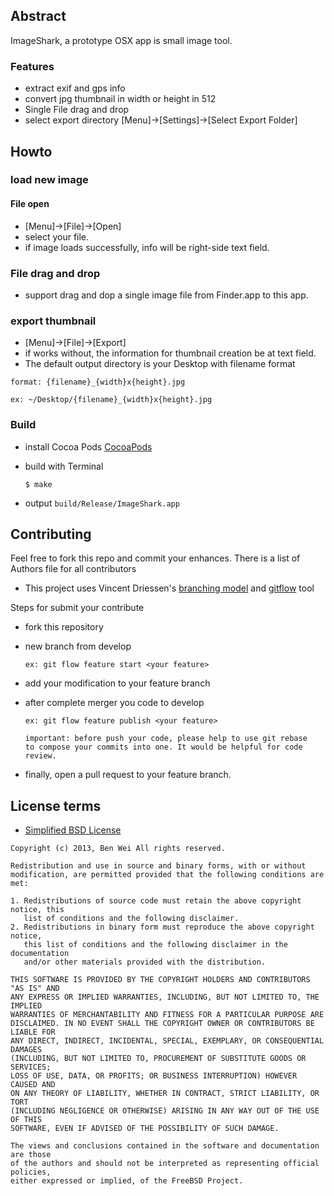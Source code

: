 ## Abstract

 ImageShark, a prototype OSX app is small image tool.

### Features
* extract exif and gps info
* convert jpg thumbnail in width or height in 512
* Single File drag and drop
* select export directory [Menu]->[Settings]->[Select Export Folder]

## Howto

### load new image

#### File open
* [Menu]->[File]->[Open]
* select your file. 
* if image loads successfully, info will be right-side text field.

### File drag and drop
* support drag and dop a single image file from Finder.app to this app.

### export thumbnail

* [Menu]->[File]->[Export]
* if works without, the information for thumbnail creation be at text field.
* The default output directory is your Desktop with filename format

```
format: {filename}_{width}x{height}.jpg

ex: ~/Desktop/{filename}_{width}x{height}.jpg
```

### Build

* install Cocoa Pods [CocoaPods](http://cocoapods.org) 
* build with Terminal

  ```
  $	make
  ```
* output
  ``` build/Release/ImageShark.app ```

## Contributing
Feel free to fork this repo and commit your enhances. There is a list of Authors file for all contributors

* This project uses Vincent Driessen's [branching model](http://nvie.com/posts/a-successful-git-branching-model/) and [gitflow](https://github.com/nvie/gitflow.git) tool

Steps for submit your contribute
* fork this repository

* new branch from develop

  ```
  ex: git flow feature start <your feature>
  ```
* add your modification to your feature branch

* after complete merger you code to develop

  ```
  ex: git flow feature publish <your feature>

  important: before push your code, please help to use git rebase
  to compose your commits into one. It would be helpful for code review.
  ``` 

* finally, open a pull request to your feature branch.



## License terms

* [Simplified BSD License](http://en.wikipedia.org/wiki/BSD_licenses)

```
Copyright (c) 2013, Ben Wei All rights reserved.

Redistribution and use in source and binary forms, with or without
modification, are permitted provided that the following conditions are met: 

1. Redistributions of source code must retain the above copyright notice, this
   list of conditions and the following disclaimer. 
2. Redistributions in binary form must reproduce the above copyright notice,
   this list of conditions and the following disclaimer in the documentation
   and/or other materials provided with the distribution. 

THIS SOFTWARE IS PROVIDED BY THE COPYRIGHT HOLDERS AND CONTRIBUTORS "AS IS" AND
ANY EXPRESS OR IMPLIED WARRANTIES, INCLUDING, BUT NOT LIMITED TO, THE IMPLIED
WARRANTIES OF MERCHANTABILITY AND FITNESS FOR A PARTICULAR PURPOSE ARE
DISCLAIMED. IN NO EVENT SHALL THE COPYRIGHT OWNER OR CONTRIBUTORS BE LIABLE FOR
ANY DIRECT, INDIRECT, INCIDENTAL, SPECIAL, EXEMPLARY, OR CONSEQUENTIAL DAMAGES
(INCLUDING, BUT NOT LIMITED TO, PROCUREMENT OF SUBSTITUTE GOODS OR SERVICES;
LOSS OF USE, DATA, OR PROFITS; OR BUSINESS INTERRUPTION) HOWEVER CAUSED AND
ON ANY THEORY OF LIABILITY, WHETHER IN CONTRACT, STRICT LIABILITY, OR TORT
(INCLUDING NEGLIGENCE OR OTHERWISE) ARISING IN ANY WAY OUT OF THE USE OF THIS
SOFTWARE, EVEN IF ADVISED OF THE POSSIBILITY OF SUCH DAMAGE.

The views and conclusions contained in the software and documentation are those
of the authors and should not be interpreted as representing official policies, 
either expressed or implied, of the FreeBSD Project.
```
